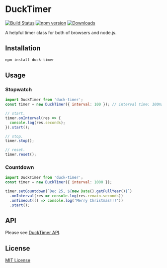# DuckTimer

[![Build Status](https://travis-ci.org/archco/duck-timer.svg?branch=master)](https://travis-ci.org/archco/duck-timer)
[![npm version](https://badge.fury.io/js/duck-timer.svg)](https://www.npmjs.com/package/duck-timer)
[![Downloads](https://img.shields.io/npm/dm/duck-timer.svg)](https://www.npmjs.com/package/duck-timer)

A helpful timer class for both of browsers and node.js.

## Installation

``` sh
npm install duck-timer
```

## Usage

### Stopwatch

``` js
import DuckTimer from 'duck-timer';
const timer = new DuckTimer({ interval: 100 }); // interval time: 100ms = 0.1sec.

// start.
timer.onInterval(res => {
  console.log(res.seconds);
}).start();

// stop.
timer.stop();

// reset.
timer.reset();
```

### Countdown

``` js
import DuckTimer from 'duck-timer';
const timer = new DuckTimer({ interval: 1000 });

timer.setCountdown(`Dec 25, ${new Date().getFullYear()}`)
  .onInterval(res => console.log(res.remain.seconds))
  .onTimeout(() => console.log('Merry Christmas!!!'))
  .start();
```

## API

Please see [DuckTimer API](https://github.com/archco/duck-timer/blob/master/doc/README.md).

## License

[MIT License](https://github.com/archco/duck-timer/blob/master/LICENSE)
